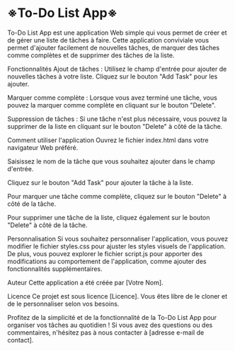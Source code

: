 <h1>※To-Do List App※</h1>
To-Do List App est une application Web simple qui vous permet de créer et de gérer une liste de tâches à faire. Cette application conviviale vous permet d'ajouter facilement de nouvelles tâches, de marquer des tâches comme complètes et de supprimer des tâches de la liste.

Fonctionnalités
Ajout de tâches : Utilisez le champ d'entrée pour ajouter de nouvelles tâches à votre liste. Cliquez sur le bouton "Add Task" pour les ajouter.

Marquer comme complète : Lorsque vous avez terminé une tâche, vous pouvez la marquer comme complète en cliquant sur le bouton "Delete".

Suppression de tâches : Si une tâche n'est plus nécessaire, vous pouvez la supprimer de la liste en cliquant sur le bouton "Delete" à côté de la tâche.

Comment utiliser l'application
Ouvrez le fichier index.html dans votre navigateur Web préféré.

Saisissez le nom de la tâche que vous souhaitez ajouter dans le champ d'entrée.

Cliquez sur le bouton "Add Task" pour ajouter la tâche à la liste.

Pour marquer une tâche comme complète, cliquez sur le bouton "Delete" à côté de la tâche.

Pour supprimer une tâche de la liste, cliquez également sur le bouton "Delete" à côté de la tâche.

Personnalisation
Si vous souhaitez personnaliser l'application, vous pouvez modifier le fichier styles.css pour ajuster les styles visuels de l'application. De plus, vous pouvez explorer le fichier script.js pour apporter des modifications au comportement de l'application, comme ajouter des fonctionnalités supplémentaires.

Auteur
Cette application a été créée par [Votre Nom].

Licence
Ce projet est sous licence [Licence]. Vous êtes libre de le cloner et de le personnaliser selon vos besoins.

Profitez de la simplicité et de la fonctionnalité de la To-Do List App pour organiser vos tâches au quotidien ! Si vous avez des questions ou des commentaires, n'hésitez pas à nous contacter à [adresse e-mail de contact].
